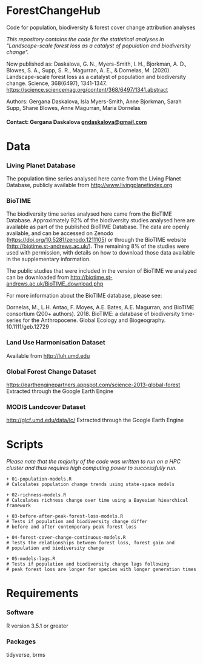 # ForestChangeHub
Code for population, biodiversity & forest cover change attribution analyses

_This repository contains the code for the statistical analyses in "Landscape-scale forest loss as a catalyst of population and biodiversity change"._

Now published as:
Daskalova, G. N., Myers-Smith, I. H., Bjorkman, A. D., Blowes, S. A., Supp, S. R., Magurran, A. E., & Dornelas, M. (2020). Landscape-scale forest loss as a catalyst of population and biodiversity change. Science, 368(6497), 1341-1347.
https://science.sciencemag.org/content/368/6497/1341.abstract

Authors: Gergana Daskalova, Isla Myers-Smith, Anne Bjorkman, Sarah Supp, Shane Blowes, Anne Magurran, Maria Dornelas

#### Contact: Gergana Daskalova gndaskalova@gmail.com

# Data

### Living Planet Database
The population time series analysed here came from the Living Planet Database, publicly available from http://www.livingplanetindex.org

### BioTIME
The biodiversity time series analysed here came from the BioTIME Database. Approximately 92% of the biodiversity studies analysed here are available as part of the published BioTIME Database. The data are openly available, and can be accessed on Zenodo (https://doi.org/10.5281/zenodo.1211105) or through the BioTIME website (http://biotime.st-andrews.ac.uk/). The remaining 8% of the studies were used with permission, with details on how to download those data available in the supplementary information.

The public studies that were included in the version of BioTIME we analyzed can be downloaded from http://biotime.st-andrews.ac.uk/BioTIME_download.php

For more information about the BioTIME database, please see:

Dornelas, M., L.H. Antao, F. Moyes, A.E. Bates, A.E. Magurran, and BioTIME consortium (200+ authors). 2018. BioTIME: a database of biodiversity time-series for the Anthropocene. Global Ecology and Biogeography. 10.1111/geb.12729

### Land Use Harmonisation Dataset
Available from http://luh.umd.edu

### Global Forest Change Dataset
https://earthenginepartners.appspot.com/science-2013-global-forest
Extracted through the Google Earth Engine

### MODIS Landcover Dataset
http://glcf.umd.edu/data/lc/
Extracted through the Google Earth Engine

# Scripts

_Please note that the majority of the code was written to run on a HPC cluster and thus requires high computing power to successfully run._

```
+ 01-population-models.R 
# Calculates population change trends using state-space models

+ 02-richness-models.R 
# Calculates richness change over time using a Bayesian hiearchical framework

+ 03-before-after-peak-forest-loss-models.R 
# Tests if population and biodiversity change differ 
# before and after contemporary peak forest loss

+ 04-forest-cover-change-continuous-models.R 
# Tests the relationships between forest loss, forest gain and 
# population and biodiversity change

+ 05-models-lags.R 
# Tests if population and biodiversity change lags following 
# peak forest loss are longer for species with longer generation times
```

# Requirements

### Software
R version 3.5.1 or greater

### Packages
tidyverse, brms
